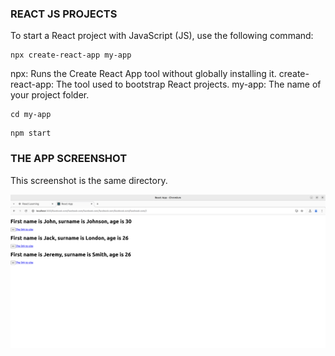 ### REACT JS PROJECTS

To start a React project with JavaScript (JS), use the following command:
```
npx create-react-app my-app
```


npx: Runs the Create React App tool without globally installing it.
create-react-app: The tool used to bootstrap React projects.
my-app: The name of your project folder.

```
cd my-app
```

```
npm start
```



### THE APP SCREENSHOT
This screenshot is the same directory.

![alt text](<Screenshot from 2024-11-24 11-47-18.png>)
